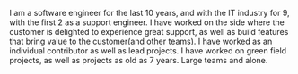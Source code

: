 I am a software engineer for the last 10 years, and with the IT industry for 9, with the first 2 as a support engineer. I have worked on the side where the customer is delighted to experience great support, as well as  build features that bring value to the customer(and other teams). I have worked as an individual contributor as well as lead projects. I have worked on green field projects, as well as projects as old as 7 years. Large teams and alone.

